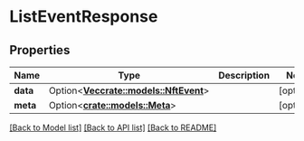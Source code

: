 # ListEventResponse

## Properties

Name | Type | Description | Notes
------------ | ------------- | ------------- | -------------
**data** | Option<[**Vec<crate::models::NftEvent>**](NFTEvent.md)> |  | [optional]
**meta** | Option<[**crate::models::Meta**](Meta.md)> |  | [optional]

[[Back to Model list]](../README.md#documentation-for-models) [[Back to API list]](../README.md#documentation-for-api-endpoints) [[Back to README]](../README.md)


